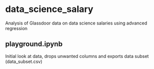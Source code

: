 # data_science_salary
Analysis of Glassdoor data on data science salaries using advanced regression


## playground.ipynb
Initial look at data, drops unwanted columns and exports data subset (data_subset.csv)

